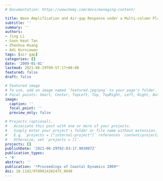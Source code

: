 ```yaml
---
# Documentation: https://wowchemy.com/docs/managing-content/

title: Wave Amplification and Air-gap Response under a Multi-column Platform
subtitle: ''
summary: ''
authors:
- Jing Li
- Soon Keat Tan
- Zhenhua Huang
- Adi Kurniawan
tags: [air gap]
categories: []
date: '2009-01-01'
lastmod: 2021-06-29T09:57:17+08:00
featured: false
draft: false

# Featured image
# To use, add an image named `featured.jpg/png` to your page's folder.
# Focal points: Smart, Center, TopLeft, Top, TopRight, Left, Right, BottomLeft, Bottom, BottomRight.
image:
  caption: ''
  focal_point: ''
  preview_only: false

# Projects (optional).
#   Associate this post with one or more of your projects.
#   Simply enter your project's folder or file name without extension.
#   E.g. `projects = ["internal-project"]` references `content/project/deep-learning/index.md`.
#   Otherwise, set `projects = []`.
projects: []
publishDate: '2021-06-29T02:03:17.903097Z'
publication_types:
- '6'
abstract: ''
publication: '*Proceedings of Coastal Dynamics 2009*'
doi: 10.1142/9789814282475_0048
---
```

